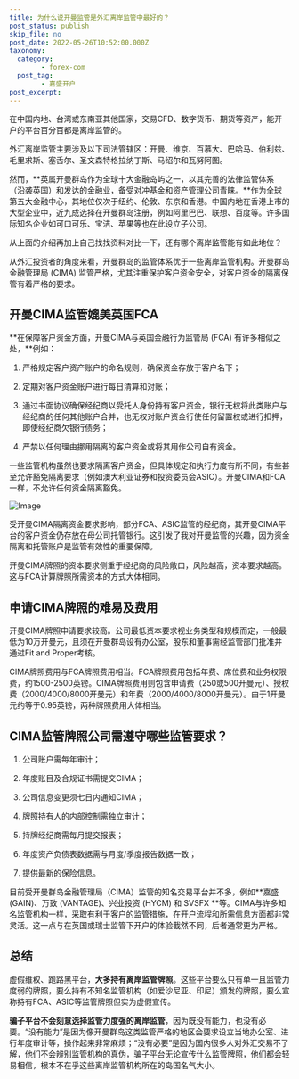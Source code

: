 ```yaml
---
title: 为什么说开曼监管是外汇离岸监管中最好的？
post_status: publish
skip_file: no
post_date: 2022-05-26T10:52:00.000Z
taxonomy:
  category:
        - forex-com
  post_tag:
        - 嘉盛开户
post_excerpt: 
---
```

在中国内地、台湾或东南亚其他国家，交易CFD、数字货币、期货等资产，能开户的平台百分百都是离岸监管的。

外汇离岸监管主要涉及以下司法管辖区：开曼、维京、百慕大、巴哈马、伯利兹、毛里求斯、塞舌尔、圣文森特格拉纳丁斯、马绍尔和瓦努阿图。

然而，**英属开曼群岛作为全球十大金融岛屿之一，以其完善的法律监管体系（沿袭英国）和发达的金融业，备受对冲基金和资产管理公司青睐。**作为全球第五大金融中心，其地位仅次于纽约、伦敦、东京和香港。中国内地在香港上市的大型企业中，近九成选择在开曼群岛注册，例如阿里巴巴、联想、百度等。许多国际知名企业如可口可乐、宝洁、苹果等也在此设立子公司。

从上面的介绍再加上自己找找资料对比一下，还有哪个离岸监管能有如此地位？

从外汇投资者的角度来看，开曼群岛的监管体系优于一些离岸监管机构。开曼群岛金融管理局 (CIMA) 监管严格，尤其注重保护客户资金安全，对客户资金的隔离保管有着严格的要求。

## 开曼CIMA监管媲美英国FCA

**在保障客户资金方面，开曼CIMA与英国金融行为监管局 (FCA) 有许多相似之处，**例如：

1. 严格规定客户资产账户的命名规则，确保资金存放于客户名下；

1. 定期对客户资金账户进行每日清算和对账；

1. 通过书面协议确保经纪商以受托人身份持有客户资金，银行无权将此类账户与经纪商的任何其他账户合并，也无权对账户资金行使任何留置权或进行扣押，即使经纪商欠银行债务；

1. 严禁以任何理由挪用隔离的客户资金或将其用作公司自有资金。

一些监管机构虽然也要求隔离客户资金，但具体规定和执行力度有所不同，有些甚至允许豁免隔离要求（例如澳大利亚证券和投资委员会ASIC）。开曼CIMA和FCA一样，不允许任何资金隔离豁免。

![Image](https://prod-files-secure.s3.us-west-2.amazonaws.com/39ed1227-6d7d-4570-be36-9ccd4a2c4241/bd849744-3fcb-4a37-8312-357962c8f065/image.png?X-Amz-Algorithm=AWS4-HMAC-SHA256&X-Amz-Content-Sha256=UNSIGNED-PAYLOAD&X-Amz-Credential=ASIAZI2LB466QJZG2FOL%2F20250524%2Fus-west-2%2Fs3%2Faws4_request&X-Amz-Date=20250524T101407Z&X-Amz-Expires=3600&X-Amz-Security-Token=IQoJb3JpZ2luX2VjEEgaCXVzLXdlc3QtMiJGMEQCIGrpAn7222KBSJoMF51i%2FHhcf3aImBSG5fmIkMX606EnAiANyaYABn29evMzcyQ8k1kGf%2BvSH2xv1q01kMTcKTYm8ir%2FAwgREAAaDDYzNzQyMzE4MzgwNSIMzmc7lgsUPKhCm48pKtwDEMM9Ozp%2FzWvoXQyH5Ct5ui0lZfwitKdyr0BruKAXvRghjou9IkfTjUYgT8LiEnI7YlFuR7BucKPyIfISWMescwRNUgC%2FvTLsUOLHPN15%2BsoY0MBYmGiLdOZLyzX6iyPJW9rw76z4obyfTTCTFFQ4jvV%2B4AM4uuQbCZYC75zNhYxCap4Y2NXY6k3SLuUQ%2B%2F6v0fQfPTSdkTuE9EptFZbAnF4NViNSaBZzPzFJjHG8HwQJkLccYCeCgRVcwKPkbtn9CN1eWIIQpZ2Yl5ai6tOQWHZ46pNi763RYlk%2BEgkG7mFRhe5Y5aSgPpIcCz7b%2FiZ1O4WsOdhRmX6%2FFmp7I5iqYJKKF%2FvGt%2FwadGUqWKuLqDkJBG8GkBuCOGUPFmfP1VdrVY%2FQDP2enRfPXfAZvwXbg7R%2FrvlUHvOxQfHVCktBiFjQNe9kx8wqF5S8G3oki1RlcYCvSTJjTVjLNx06aNexrXUodr8YEiXwWswUuiVwMguNp2s97KB%2FJqG%2BxKyVLDSK3cWNP2xwQTZ8oSjk4S%2Brl3yPT6YqlXyBRATsyTtNNw%2BiL%2FL5UN0MweUpNU%2BCi0kXIGPk%2B2VAz6aSqH92UldKPegFo7dNWFlKC6Cy5Y6O9IePpJcwB1nZza8fQyUw4ufFwQY6pgF2DsU9vGKpPbTxesSRH%2Bjifbm4dYRkY9oF6n8igquz6cqThn5Ceng0wTE4EVMhaiJ493Q8i2iquvOZMHbmwv47PlXigbQVmXEEIbMhbyuEQdcwLhh9hztVgHHAm5ti2gwIO%2F7sMzS2PTi6wfI1EG%2F0m1GJEmevLSWShkPx7GUquiOX5F%2B5HVRVIg%2B95QLrVDVoqsPFOqhZw4bSFQV5CgmEF29z6Z%2Bc&X-Amz-Signature=d8f446e5a5dc032eb547790b7c1abbf36980f210acbad49e4cca5486c26f4916&X-Amz-SignedHeaders=host&x-id=GetObject)

受开曼CIMA隔离资金要求影响，部分FCA、ASIC监管的经纪商，其开曼CIMA平台的客户资金仍存放在母公司托管银行。这引发了我对开曼监管的兴趣，因为资金隔离和托管账户是监管有效性的重要保障。

开曼CIMA牌照的资本要求侧重于经纪商的风险敞口，风险越高，资本要求越高。这与FCA计算牌照所需资本的方式大体相同。

## **申请CIMA牌照的难易及费用**

开曼CIMA牌照申请要求较高。公司最低资本要求视业务类型和规模而定，一般最低为10万开曼元，且须在开曼群岛设有办公室，股东和董事需经监管部门批准并通过Fit and Proper考核。

CIMA牌照费用与FCA牌照费用相当。FCA牌照费用包括年费、席位费和业务权限费，约1500-2500英镑。CIMA牌照费用则包含申请费（250或500开曼元）、授权费（2000/4000/8000开曼元）和年费（2000/4000/8000开曼元）。由于1开曼元约等于0.95英镑，两种牌照费用大体相当。

## CIMA监管牌照公司需遵守哪些监管要求？

1. 公司账户需每年审计；

1. 年度账目及合规证书需提交CIMA；

1. 公司信息变更须七日内通知CIMA；

1. 牌照持有人的内部控制需独立审计；

1. 持牌经纪商需每月提交报表；

1. 年度资产负债表数据需与月度/季度报告数据一致；

1. 提供最新的保险信息。

目前受开曼群岛金融管理局（CIMA）监管的知名交易平台并不多，例如**嘉盛 (GAIN)、万致 (VANTAGE)、兴业投资 (HYCM) 和 SVSFX **等。CIMA与许多知名监管机构一样，采取有利于客户的监管措施，在开户流程和所需信息方面都非常灵活。这一点与在英国或瑞士监管下开户的体验截然不同，后者通常更为严格。

## 总结

虚假维权、跑路黑平台，**大多持有离岸监管牌照**。这些平台要么只有单一且监管力度弱的牌照，要么持有不知名监管机构（如爱沙尼亚、印尼）颁发的牌照，要么宣称持有FCA、ASIC等监管牌照但实为虚假宣传。

**骗子平台不会刻意选择监管力度强的离岸监管**，因为既没有能力，也没有必要。“没有能力”是因为像开曼群岛这类监管严格的地区会要求设立当地办公室、进行年度审计等，操作起来非常麻烦；“没有必要”是因为国内很多人对外汇交易不了解，他们不会辨别监管机构的真伪，骗子平台无论宣传什么监管牌照，他们都会轻易相信，根本不在乎这些离岸监管机构所在的岛国名气大小。